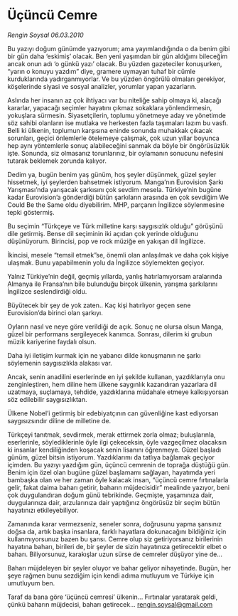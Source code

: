 # Üçüncü Cemre

*Rengin Soysal 06.03.2010*

<div class="yazi"><p>Bu yazıyı doğum günümde yazıyorum; ama yayımlandığında o da benim gibi bir gün daha ‘eskimiş’ olacak. Ben yeni yaşımdan bir gün aldığımı bileceğim ancak onun adı ‘o günkü yazı’ olacak. Bu yüzden gazeteciler konuşurken, “yarın o konuyu yazdım” diye, gramere uymayan tuhaf bir cümle kurduklarında yadırganmıyorlar. Ve bu yüzden öngörülü olmaları gerekiyor, köşelerinde siyasi ve sosyal analizler, yorumlar yapan yazarların.</p>
<p>Aslında her insanın az çok ihtiyacı var bu niteliğe sahip olmaya ki, alacağı kararlar, yapacağı seçimler hayatını çıkmaz sokaklara yönlendirmesin, yokuşlara sürmesin. Siyasetçilerin, toplumu yönetmeye aday ve yönetimde söz sahibi olanların ise mutlaka ve herkesten fazla taşımaları lazım bu vasfı. Belli ki ülkenin, toplumun karşısına eninde sonunda muhakkak çıkacak sorunları, geçici önlemlerle ötelemeye çalışmak, çok uzun yıllar boyunca hep aynı yöntemlerle sonuç alabileceğini sanmak da böyle bir öngörüsüzlük işte. Sonunda, siz olmasanız torunlarınız, bir oylamanın sonucunu nefesini tutarak beklemek zorunda kalıyor.</p>
<p>Dedim ya, bugün benim yaş günüm, hoş şeyler düşünmek, güzel şeyler hissetmek, iyi şeylerden bahsetmek istiyorum. Manga’nın Eurovision Şarkı Yarışması’nda yarışacak şarkısını çok sevdim mesela. Türkiye’nin bugüne kadar Eurovision’a gönderdiği bütün şarkıların arasında en çok sevdiğim We Could Be the Same oldu diyebilirim. MHP, parçanın İngilizce söylenmesine tepki göstermiş.</p>
<p>Bu seçimin “Türkçeye ve Türk milletine karşı saygısızlık olduğu” görüşünü dile getirmiş. Bense dil seçiminin iki açıdan çok yerinde olduğunu düşünüyorum. Birincisi, pop ve rock müziğe en yakışan dil İngilizce.</p>
<p>İkincisi, mesele “temsil etmek”se, önemli olan anlaşılmak ve daha çok kişiye ulaşmak. Bunu yapabilmenin yolu da İngilizce söylemekten geçiyor.</p>
<p>Yalnız Türkiye’nin değil, geçmiş yıllarda, yanlış hatırlamıyorsam aralarında Almanya ile Fransa’nın bile bulunduğu birçok ülkenin, yarışma şarkılarını İngilizce seslendirdiği oldu.</p>
<p>Büyütecek bir şey de yok zaten.. Kaç kişi hatırlıyor geçen sene Eurovision’da birinci olan şarkıyı.</p>
<p>Oyların nasıl ve neye göre verildiği de açık. Sonuç ne olursa olsun Manga, güzel bir performans sergileyecek kanımca. Sonrası, dilerim ki grubun müzik kariyerine faydalı olsun.</p>
<p>Daha iyi iletişim kurmak için ne yabancı dilde konuşmanın ne şarkı söylemenin saygısızlıkla alakası var.</p>
<p>Ancak, senin anadilini eserlerinde en iyi şekilde kullanan, yazdıklarıyla onu zenginleştiren, hem diline hem ülkene saygınlık kazandıran yazarlara dil uzatmaya, suçlamaya, tehdide, yazdıklarına müdahale etmeye kalkışıyorsan söz edilebilir saygısızlıktan.</p>
<p>Ülkene Nobel’i getirmiş bir edebiyatçının can güvenliğine kast ediyorsan saygısızsındır diline de milletine de.</p>
<p>Türkçeyi tanıtmak, sevdirmek, merak ettirmek zorla olmaz; buluşlarınla, eserlerinle, söylediklerinle öyle ilgi çekeceksin, öyle vazgeçilmez olacaksın ki insanlar kendiliğinden koşacak senin lisanını öğrenmeye. Güzel başladı günüm, güzel bitsin istiyorum. Yazdıklarımı da tatlıya bağlamak geçiyor içimden. Bu yazıyı yazdığım gün, üçüncü cemrenin de toprağa düştüğü gün. Benim için özel olan bugüne güzel başlamamı sağlayan, hayatımda yeri bambaşka olan ve her zaman öyle kalacak insan, “üçüncü cemre fırtınalarla gelir, fakat daima baharı getirir, baharın müjdecisidir” mealinde yazıyor, beni çok duygulandıran doğum günü tebrikinde. Geçmişte, yaşamınıza dair, duygularınıza dair, arzularınıza dair yaptığınız öngörüsüz bir seçim bütün hayatınızı etkileyebiliyor.</p>
<p>Zamanında karar vermezseniz, seneler sonra, doğrusunu yapma şansınız doğsa da, artık başka insanlara, farklı hayatlara dokunacağını bildiğiniz için kullanmıyorsunuz bazen bu şansı. Cemre olup siz getiriyorsanız birilerinin hayatına baharı, birileri de, bir şeyler de sizin hayatınıza getirecektir elbet o baharı. Biliyorsunuz, karakışlar uzun sürse de cemreler düşüyor yine de...</p>
<p>Baharı müjdeleyen bir şeyler oluyor ve bahar geliyor nihayetinde. Bugün, her şeye rağmen bunu sezdiğim için kendi adıma mutluyum ve Türkiye için umutluyum ben.</p>
<p>Taraf da bana göre ‘üçüncü cemresi’ ülkenin... Fırtınalar yaratarak geldi, çünkü baharın müjdecisi, baharı getirecek... <a href="mailto:rengin.soysal@gmail.com">rengin.soysal@gmail.com</a></p>
</div>
